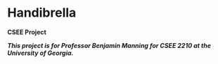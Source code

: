 # Handibrella
**CSEE Project**

***This project is for Professor Benjamin Manning for CSEE 2210 at the University of Georgia.***
